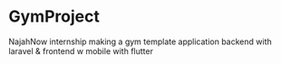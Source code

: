 # GymProject
NajahNow internship making a gym template application backend with laravel &amp; frontend w mobile with flutter 
